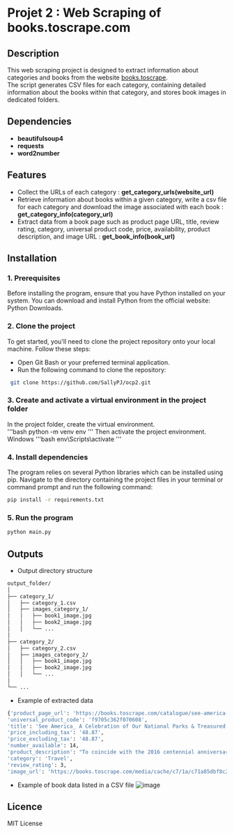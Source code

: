 # Projet 2 : Web Scraping of books.toscrape.com

## Description
This web scraping project is designed to extract information about categories and books from the website [books.toscrape](https://books.toscrape.com/index.html).   
The script generates CSV files for each category, containing detailed information about the books within that category, and stores book images in dedicated folders.
## Dependencies
- **beautifulsoup4**  
- **requests**  
- **word2number**  
## Features
- Collect the URLs of each category :  **get_category_urls(website_url)**
- Retrieve information about books within a given category, write a csv file for each category and download the image associated with each book : **get_category_info(category_url)**
- Extract data from a book page such as product page URL, title, review rating, category, universal product code, price, availability, product description, and image URL : **get_book_info(book_url)**

## Installation ##
### 1. Prerequisites
Before installing the program, ensure that you have Python installed on your system. You can download and install Python from the official website: Python Downloads.
### 2. Clone the project
To get started, you'll need to clone the project repository onto your local machine. Follow these steps:
- Open Git Bash or your preferred terminal application.
- Run the following command to clone the repository:
 ```bash
  git clone https://github.com/SallyPJ/ocp2.git
```
### 3. Create and activate a virtual environment in the project folder
 In the project folder, create the virtual environment.  
 '''bash
python -m venv env
'''
Then activate the project environment.  
Windows
'''bash
env\Scripts\activate 
'''
### 4. Install dependencies
The program relies on several Python libraries which can be installed using pip. Navigate to the directory containing the project files in your terminal or command prompt and run the following command:

 ```bash
pip install -r requirements.txt
```
### 5. Run the program
 ```bash
python main.py
```
## Outputs
- Output directory structure
 ```bash
output_folder/
│
├── category_1/
│   ├── category_1.csv
│   ├── images_category_1/
│   │   ├── book1_image.jpg
│   │   ├── book2_image.jpg
│   │   └── ...
│
├── category_2/
│   ├── category_2.csv
│   ├── images_category_2/
│   │   ├── book1_image.jpg
│   │   ├── book2_image.jpg
│   │   └── ...
│
└── ...
```
- Example of extracted data
```bash
{'product_page_url': 'https://books.toscrape.com/catalogue/see-america-a-celebration-of-our-national-parks-treasured-sites_732/index.html',
'universal_product_code': 'f9705c362f070608',
'title': 'See America_ A Celebration of Our National Parks & Treasured Sites',
'price_including_tax': '48.87',
'price_excluding_tax': '48.87',
'number_available': 14,
'product_description': "To coincide with the 2016 centennial anniversary of the National Parks Service, the Creative Action Network has partnered with the National Parks Conservation Association to revive and reimagine the legacy of WPA travel posters. Artists from all over the world have participated in the creation of this new, crowdsourced collection of See America posters for a modern era. Fe To coincide with the 2016 centennial anniversary of the National Parks Service, the Creative Action Network has partnered with the National Parks Conservation Association to revive and reimagine the legacy of WPA travel posters. Artists from all over the world have participated in the creation of this new, crowdsourced collection of See America posters for a modern era. Featuring artwork for 75 national parks and monuments across all 50 states, this engaging keepsake volume celebrates the full range of our nation's landmarks and treasured wilderness. ...more",  
'category': 'Travel',
'review_rating': 3,
'image_url': 'https://books.toscrape.com/media/cache/c7/1a/c71a85dbf8c2dbc75cb271026618477c.jpg'}
```
- Example of book data listed in a CSV file
![image](https://github.com/SallyPJ/ocp2/assets/166709267/683a50e5-fdbb-4334-b112-c1df30dc93f4)


## Licence ##
MIT License
